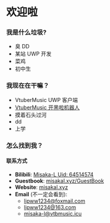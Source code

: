 # 欢迎啦
### 我是什么垃圾?
- 臭 DD
- 某站 UWP 开发
- 菜鸡
- 初中生

### 我现在在干嘛？
- VtuberMusic UWP 客户端
- [VtuberMusic 开黑啦机器人](https://kaihei.co/uyXAvL)
- 摸着石头过河
- dd
- 上学

### 怎么找到我？
#### 联系方式
- **Bilibili**: [Misaka-L Uid: 64514574](https://space.bilibili.com/64514574)
- **Guestbook**: [misakal.xyz/GuestBook](https://misakal.xyz/GuestBook)
- **Website**: [misakal.xyz](https://misakal.xyz)
- **Email** (不一定会看到):
  * [lipww1234@foxmail.com](mailto:lipww1234@foxmail.com)
  * [lipww1234@163.com](mailto:lipww1234@163.com)
  * [misaka-l@vtbmusic.icu](mailto:misaka-l@vtbmusic.icu)
